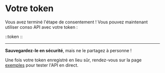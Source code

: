 # Votre token

Vous avez terminé l'étape de consentement ! Vous pouvez maintenant utiliser conso API avec votre token :

::token
::

---

**Sauvegardez-le en sécurité**, mais ne le partagez à personne !

Une fois votre token enregistré en lieu sûr, rendez-vous sur la page [exemples](/exemples) pour tester l'API en direct.
